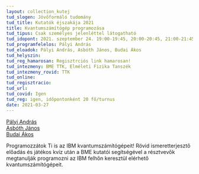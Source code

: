 ```yaml
---
layout: collection_kutej
tud_slogen: Jövőformáló tudomány
tud_title: Kutatók éjszakája 2021
title: Kvantumszámítógép programozása
tud_tipus: Csak személyes jelenléttel látogatható
tud_idopont: 2021. szeptember 24. 19:00-19:45, 20:00-20:45, 21:00-21:45
tud_programfelelos: Pályi András
tud_eloadok: Pályi András, Asbóth János, Budai Ákos
tud_helyszin: 
tud_reg_hamarosan: Regisztrciós link hamarosan!
tud_intezmeny: BME TTK, Elméleti Fizika Tanszék
tud_intezmeny_rovid: TTK
tud_online:
tud_regisztracio:
tud_url:
tud_covid: Igen
tud_reg: igen, időpontonként 20 fő/turnus
date: 2021-03-27
---
```

 <a href="http://eik.bme.hu/~palyi/" target="_blank">Pályi András</a> <br>
 <a href="https://dtp.physics.bme.hu/Asboth_Janos" target="_blank">Asbóth János</a> <br>
 <a href="https://dtp.physics.bme.hu/Budai_Akos" target="_blank">Budai Ákos</a>

Programozzátok Ti is az IBM kvantumszámítógépeit! Rövid ismeretterjesztő előadás és játékos kvíz után a BME kutatói segítségével a résztvevők megtanulják programozni az IBM felhőn keresztül elérhető kvantumszámítógépeit. 


